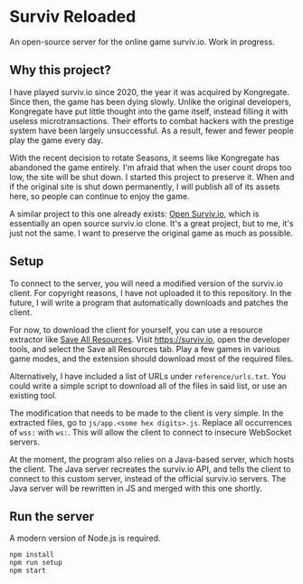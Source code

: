 # Surviv Reloaded

An open-source server for the online game surviv.io. Work in progress.

## Why this project?
I have played surviv.io since 2020, the year it was acquired by Kongregate. Since then, the game has been dying slowly. Unlike the original developers, Kongregate have put little thought into the game itself, instead filling it with useless microtransactions. Their efforts to combat hackers with the prestige system have been largely unsuccessful. As a result, fewer and fewer people play the game every day.


With the recent decision to rotate Seasons, it seems like Kongregate has abandoned the game entirely. I'm afraid that when the user count drops too low, the site will be shut down. I started this project to preserve it. When and if the original site is shut down permanently, I will publish all of its assets here, so people can continue to enjoy the game.


A similar project to this one already exists: [Open Surviv.io](https://github.com/North-West-Wind/opensurviv-server), which is essentially an open source surviv.io clone. It's a great project, but to me, it's just not the same. I want to preserve the original game as much as possible.

## Setup
To connect to the server, you will need a modified version of the surviv.io client. For copyright reasons, I have not uploaded it to this repository. In the future, I will write a program that automatically downloads and patches the client.

For now, to download the client for yourself, you can use a resource extractor like [Save All Resources](https://chrome.google.com/webstore/detail/save-all-resources/abpdnfjocnmdomablahdcfnoggeeiedb). Visit https://surviv.io, open the developer tools, and select the Save all Resources tab. Play a few games in various game modes, and the extension should download most of the required files.

Alternatively, I have included a list of URLs under `reference/urls.txt`. You could write a simple script to download all of the files in said list, or use an existing tool. 

The modification that needs to be made to the client is very simple. In the extracted files, go to `js/app.<some hex digits>.js`. Replace all occurrences of `wss:` with `ws:`. This will allow the client to connect to insecure WebSocket servers.

At the moment, the program also relies on a Java-based server, which hosts the client. The Java server recreates the surviv.io API, and tells the client to connect to this custom server, instead of the official surviv.io servers. The Java server will be rewritten in JS and merged with this one shortly.

## Run the server
A modern version of Node.js is required.

```
npm install
npm run setup
npm start
```
